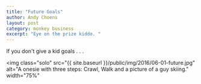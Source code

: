 ```yaml
---
title: "Future Goals"
author: Andy Choens
layout: post
category: monkey business
excerpt: "Eye on the prize kiddo. "
---
```


If you don't give a kid goals . . . 

<img
 class="solo"
 src="{{ site.baseurl }}/public/img/2016/06-01-future.jpg"
 alt="A onesie with three steps: Crawl, Walk and a picture of a guy skiing."
 width="75%"
>

